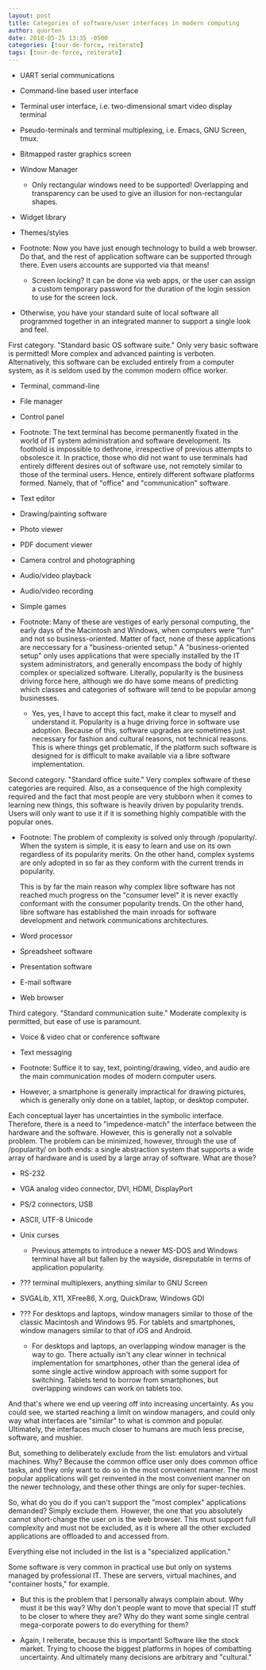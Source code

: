 ```yaml
---
layout: post
title: Categories of software/user interfaces in modern computing
author: quorten
date: 2018-05-25 13:35 -0500
categories: [tour-de-force, reiterate]
tags: [tour-de-force, reiterate]
---
```


* UART serial communications
* Command-line based user interface
* Terminal user interface, i.e. two-dimensional smart video display
  terminal
* Pseudo-terminals and terminal multiplexing, i.e. Emacs, GNU Screen,
  tmux.
* Bitmapped raster graphics screen
* Window Manager
    * Only rectangular windows need to be supported!  Overlapping and
      transparency can be used to give an illusion for non-rectangular
      shapes.

* Widget library
* Themes/styles

<!-- more -->

* Footnote: Now you have just enough technology to build a web
  browser.  Do that, and the rest of application software can be
  supported through there.  Even users accounts are supported via that
  means!

    * Screen locking?  It can be done via web apps, or the user can
      assign a custom temporary password for the duration of the login
      session to use for the screen lock.

* Otherwise, you have your standard suite of local software all
  programmed together in an integrated manner to support a single look
  and feel.

First category.  "Standard basic OS software suite."  Only very basic
software is permitted!  More complex and advanced painting is
verboten.  Alternatively, this software can be excluded entirely from
a computer system, as it is seldom used by the common modern office
worker.

* Terminal, command-line
* File manager
* Control panel

* Footnote: The text terminal has become permanently fixated in the
  world of IT system administration and software development.  Its
  foothold is impossible to dethrone, irrespective of previous
  attempts to obsolesce it.  In practice, those who did not want to
  use terminals had entirely different desires out of software use,
  not remotely similar to those of the terminal users.  Hence,
  entirely different software platforms formed.  Namely, that of
  "office" and "communication" software.

* Text editor
* Drawing/painting software
* Photo viewer
* PDF document viewer
* Camera control and photographing
* Audio/video playback
* Audio/video recording
* Simple games

* Footnote: Many of these are vestiges of early personal computing,
  the early days of the Macintosh and Windows, when computers were
  "fun" and not so business-oriented.  Matter of fact, none of these
  applications are neccessary for a "business-oriented setup."  A
  "business-oriented setup" only uses applications that were specially
  installed by the IT system administrators, and generally encompass
  the body of highly complex or specialized software.  Literally,
  popularity is the business driving force here, although we do have
  some means of predicting which classes and categories of software
  will tend to be popular among businesses.

    * Yes, yes, I have to accept this fact, make it clear to myself
      and understand it.  Popularity is a huge driving force in
      software use adoption.  Because of this, software upgrades are
      sometimes just necessary for fashion and cultural reasons, not
      technical reasons.  This is where things get problematic, if the
      platform such software is designed for is difficult to make
      available via a libre software implementation.

Second category.  "Standard office suite."  Very complex software of
these categories are required.  Also, as a consequence of the high
complexity required and the fact that most people are very stubborn
when it comes to learning new things, this software is heavily driven
by popularity trends.  Users will only want to use it if it is
something highly compatible with the popular ones.

* Footnote: The problem of complexity is solved only through
  /popularity/.  When the system is simple, it is easy to learn and
  use on its own regardless of its popularity merits.  On the other
  hand, complex systems are only adopted in so far as they conform
  with the current trends in popularity.

  This is by far the main reason why complex libre software has not
  reached much progress on the "consumer level" it is never exactly
  conformant with the consumer popularity trends.  On the other hand,
  libre software has established the main inroads for software
  development and network communications architectures.

* Word processor
* Spreadsheet software
* Presentation software

* E-mail software
* Web browser

Third category.  "Standard communication suite."  Moderate complexity
is permitted, but ease of use is paramount.

* Voice & video chat or conference software
* Text messaging

* Footnote: Suffice it to say, text, pointing/drawing, video, and
  audio are the main communication modes of modern computer users.

* However, a smartphone is generally impractical for drawing pictures,
  which is generally only done on a tablet, laptop, or desktop
  computer.

Each conceptual layer has uncertainties in the symbolic interface.
Therefore, there is a need to "impedence-match" the interface between
the hardware and the software.  However, this is generally not a
solvable problem.  The problem can be minimized, however, through the
use of /popularity/ on both ends: a single abstraction system that
supports a wide array of hardware and is used by a large array of
software.  What are those?

* RS-232
* VGA analog video connector, DVI, HDMI, DisplayPort
* PS/2 connectors, USB
* ASCII, UTF-8 Unicode
* Unix curses
    * Previous attempts to introduce a newer MS-DOS and Windows
      terminal have all but fallen by the wayside, disreputable in
      terms of application popularity.
* ??? terminal multiplexers, anything similar to GNU Screen
* SVGALib, X11, XFree86, X.org, QuickDraw, Windows GDI
* ??? For desktops and laptops, window managers similar to those of
  the classic Macintosh and Windows 95.  For tablets and smartphones,
  window managers similar to that of iOS and Android.

    * For desktops and laptops, an overlapping window manager is the
      way to go.  There actually isn't any clear winner in technical
      implementation for smartphones, other than the general idea of
      some single active window approach with some support for
      switching.  Tablets tend to borrow from smartphones, but
      overlapping windows can work on tablets too.

And that's where we end up veering off into increasing uncertainty.
As you could see, we started reaching a limit on window managers, and
could only way what interfaces are "similar" to what is common and
popular.  Ultimately, the interfaces much closer to humans are much
less precise, software, and mushier.

But, something to deliberately exclude from the list: emulators and
virtual machines.  Why?  Because the common office user only does
common office tasks, and they only want to do so in the most
convenient manner.  The most popular applications will get reinvented
in the most convenient manner on the newer technology, and these other
things are only for super-techies.

So, what do you do if you can't support the "most complex"
applications demanded?  Simply exclude them.  However, the one that
you absolutely cannot short-change the user on is the web browser.
This must support full complexity and must not be excluded, as it is
where all the other excluded applications are offloaded to and
accessed from.

Everything else not included in the list is a "specialized
application."

Some software is very common in practical use but only on systems
managed by professional IT.  These are servers, virtual machines, and
"container hosts," for example.

* But this is the problem that I personally always complain about.
  Why must it be this way?  Why don't people want to move that special
  IT stuff to be closer to where they are?  Why do they want some
  single central mega-corporate powers to do everything for them?

* Again, I reiterate, because this is important!  Software like the
  stock market.  Trying to choose the biggest platforms in hopes of
  combatting uncertainty.  And ultimately many decisions are arbitrary
  and "cultural."
